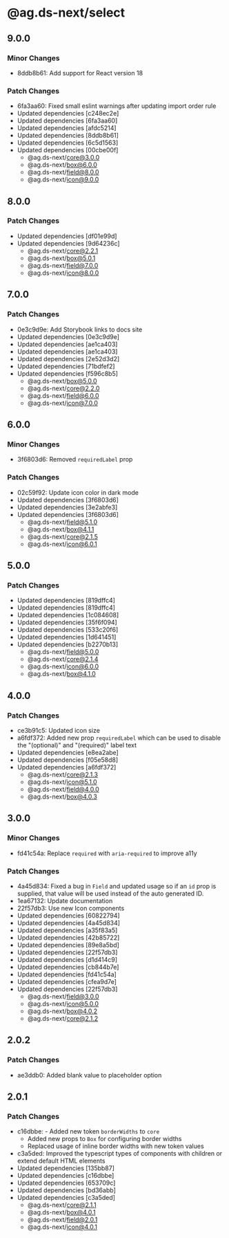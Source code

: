 # @ag.ds-next/select

## 9.0.0

### Minor Changes

- 8ddb8b61: Add support for React version 18

### Patch Changes

- 6fa3aa60: Fixed small eslint warnings after updating import order rule
- Updated dependencies [c248ec2e]
- Updated dependencies [6fa3aa60]
- Updated dependencies [afdc5214]
- Updated dependencies [8ddb8b61]
- Updated dependencies [6c5d1563]
- Updated dependencies [00cbe00f]
  - @ag.ds-next/core@3.0.0
  - @ag.ds-next/box@6.0.0
  - @ag.ds-next/field@8.0.0
  - @ag.ds-next/icon@9.0.0

## 8.0.0

### Patch Changes

- Updated dependencies [df01e99d]
- Updated dependencies [9d64236c]
  - @ag.ds-next/core@2.2.1
  - @ag.ds-next/box@5.0.1
  - @ag.ds-next/field@7.0.0
  - @ag.ds-next/icon@8.0.0

## 7.0.0

### Patch Changes

- 0e3c9d9e: Add Storybook links to docs site
- Updated dependencies [0e3c9d9e]
- Updated dependencies [ae1ca403]
- Updated dependencies [ae1ca403]
- Updated dependencies [2e52d3d2]
- Updated dependencies [71bdfef2]
- Updated dependencies [f596c8b5]
  - @ag.ds-next/box@5.0.0
  - @ag.ds-next/core@2.2.0
  - @ag.ds-next/field@6.0.0
  - @ag.ds-next/icon@7.0.0

## 6.0.0

### Minor Changes

- 3f6803d6: Removed `requiredLabel` prop

### Patch Changes

- 02c59f92: Update icon color in dark mode
- Updated dependencies [3f6803d6]
- Updated dependencies [3e2abfe3]
- Updated dependencies [3f6803d6]
  - @ag.ds-next/field@5.1.0
  - @ag.ds-next/box@4.1.1
  - @ag.ds-next/core@2.1.5
  - @ag.ds-next/icon@6.0.1

## 5.0.0

### Patch Changes

- Updated dependencies [819dffc4]
- Updated dependencies [819dffc4]
- Updated dependencies [1c084608]
- Updated dependencies [35f6f094]
- Updated dependencies [533c20f6]
- Updated dependencies [1d641451]
- Updated dependencies [b2270b13]
  - @ag.ds-next/field@5.0.0
  - @ag.ds-next/core@2.1.4
  - @ag.ds-next/icon@6.0.0
  - @ag.ds-next/box@4.1.0

## 4.0.0

### Patch Changes

- ce3b91c5: Updated icon size
- a6fdf372: Added new prop `requiredLabel` which can be used to disable the "(optional)" and "(required)" label text
- Updated dependencies [e8ea2abe]
- Updated dependencies [f05e58d8]
- Updated dependencies [a6fdf372]
  - @ag.ds-next/core@2.1.3
  - @ag.ds-next/icon@5.1.0
  - @ag.ds-next/field@4.0.0
  - @ag.ds-next/box@4.0.3

## 3.0.0

### Minor Changes

- fd41c54a: Replace `required` with `aria-required` to improve a11y

### Patch Changes

- 4a45d834: Fixed a bug in `Field` and updated usage so if an `id` prop is supplied, that value will be used instead of the auto generated ID.
- 1ea67132: Update documentation
- 22f57db3: Use new Icon components
- Updated dependencies [60822794]
- Updated dependencies [4a45d834]
- Updated dependencies [a35f83a5]
- Updated dependencies [42b85722]
- Updated dependencies [89e8a5bd]
- Updated dependencies [22f57db3]
- Updated dependencies [d1d414c9]
- Updated dependencies [cb844b7e]
- Updated dependencies [fd41c54a]
- Updated dependencies [cfea9d7e]
- Updated dependencies [22f57db3]
  - @ag.ds-next/field@3.0.0
  - @ag.ds-next/icon@5.0.0
  - @ag.ds-next/box@4.0.2
  - @ag.ds-next/core@2.1.2

## 2.0.2

### Patch Changes

- ae3ddb0: Added blank value to placeholder option

## 2.0.1

### Patch Changes

- c16dbbe: - Added new token `borderWidths` to `core`
  - Added new props to `Box` for configuring border widths
  - Replaced usage of inline border widths with new token values
- c3a5ded: Improved the typescript types of components with children or extend default HTML elements
- Updated dependencies [135bb87]
- Updated dependencies [c16dbbe]
- Updated dependencies [653709c]
- Updated dependencies [bd36abb]
- Updated dependencies [c3a5ded]
  - @ag.ds-next/core@2.1.1
  - @ag.ds-next/box@4.0.1
  - @ag.ds-next/field@2.0.1
  - @ag.ds-next/icon@4.0.1
